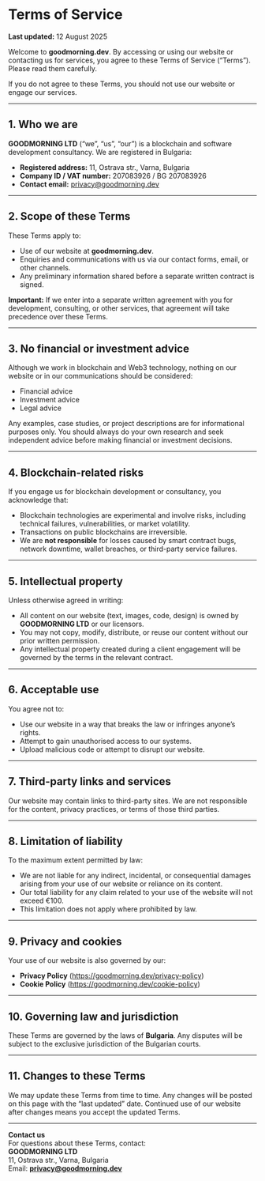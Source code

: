 # Terms of Service
**Last updated:** 12 August 2025

Welcome to **goodmorning.dev**. By accessing or using our website or contacting us for services, you agree to these Terms of Service (“Terms”). Please read them carefully.

If you do not agree to these Terms, you should not use our website or engage our services.

---

## 1. Who we are

**GOODMORNING LTD** (“we”, “us”, “our”) is a blockchain and software development consultancy. We are registered in Bulgaria:

- **Registered address:** 11, Ostrava str., Varna, Bulgaria
- **Company ID / VAT number:** 207083926 / BG 207083926
- **Contact email:** privacy@goodmorning.dev

---

## 2. Scope of these Terms

These Terms apply to:
- Use of our website at **goodmorning.dev**.
- Enquiries and communications with us via our contact forms, email, or other channels.
- Any preliminary information shared before a separate written contract is signed.

**Important:** If we enter into a separate written agreement with you for development, consulting, or other services, that agreement will take precedence over these Terms.

---

## 3. No financial or investment advice

Although we work in blockchain and Web3 technology, nothing on our website or in our communications should be considered:
- Financial advice
- Investment advice
- Legal advice

Any examples, case studies, or project descriptions are for informational purposes only. You should always do your own research and seek independent advice before making financial or investment decisions.

---

## 4. Blockchain-related risks

If you engage us for blockchain development or consultancy, you acknowledge that:
- Blockchain technologies are experimental and involve risks, including technical failures, vulnerabilities, or market volatility.
- Transactions on public blockchains are irreversible.
- We are **not responsible** for losses caused by smart contract bugs, network downtime, wallet breaches, or third-party service failures.

---

## 5. Intellectual property

Unless otherwise agreed in writing:
- All content on our website (text, images, code, design) is owned by **GOODMORNING LTD** or our licensors.
- You may not copy, modify, distribute, or reuse our content without our prior written permission.
- Any intellectual property created during a client engagement will be governed by the terms in the relevant contract.

---

## 6. Acceptable use

You agree not to:
- Use our website in a way that breaks the law or infringes anyone’s rights.
- Attempt to gain unauthorised access to our systems.
- Upload malicious code or attempt to disrupt our website.

---

## 7. Third-party links and services

Our website may contain links to third-party sites. We are not responsible for the content, privacy practices, or terms of those third parties.

---

## 8. Limitation of liability

To the maximum extent permitted by law:
- We are not liable for any indirect, incidental, or consequential damages arising from your use of our website or reliance on its content.
- Our total liability for any claim related to your use of the website will not exceed €100.
- This limitation does not apply where prohibited by law.

---

## 9. Privacy and cookies

Your use of our website is also governed by our:
- **Privacy Policy** (https://goodmorning.dev/privacy-policy)
- **Cookie Policy** (https://goodmorning.dev/cookie-policy)

---

## 10. Governing law and jurisdiction

These Terms are governed by the laws of **Bulgaria**. Any disputes will be subject to the exclusive jurisdiction of the Bulgarian courts.

---

## 11. Changes to these Terms

We may update these Terms from time to time. Any changes will be posted on this page with the “last updated” date. Continued use of our website after changes means you accept the updated Terms.

---

**Contact us**  
For questions about these Terms, contact:  
**GOODMORNING LTD**  
11, Ostrava str., Varna, Bulgaria  
Email: **privacy@goodmorning.dev**
